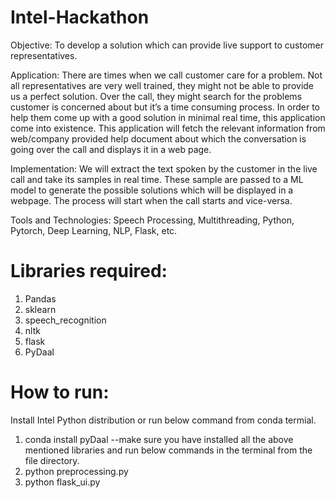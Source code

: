 # Intel-Hackathon

Objective: To develop a solution which can provide live support to customer representatives.

Application: There are times when we call customer care for a problem. Not all representatives are very well trained, they might not be able to provide us a perfect solution. Over the call, they might search for the problems customer is concerned about but it’s a time consuming process. In order to help them come up with a good solution in minimal real time, this application come into existence. This application will fetch the relevant information from web/company provided help document about which the conversation is going over the call and displays it in a web page.

Implementation: We will extract the text spoken by the customer in the live call and take its samples in real time. These sample are passed to a ML model to generate the possible solutions which will be displayed in a webpage. The process will start when the call starts and vice-versa.

Tools and Technologies: Speech Processing, Multithreading, Python, Pytorch, Deep Learning, NLP, Flask, etc.

# Libraries required:
1. Pandas
2. sklearn
3. speech_recognition
4. nltk
5. flask
6. PyDaal


# How to run:
Install Intel Python distribution or run below command from conda termial.
1. conda install pyDaal
--make sure you have installed all the above mentioned libraries and run below commands in the terminal from the file directory.
1. python preprocessing.py
2. python flask_ui.py
